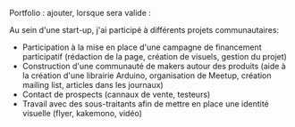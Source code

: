 
Portfolio : ajouter, lorsque sera valide :


Au sein d'une start-up, j'ai participé à différents projets communautaires:

  * Participation à la mise en place d'une campagne de financement participatif (rédaction de la page, création de visuels, gestion du projet)
  * Construction d'une communauté de makers autour des produits (aide à la création d'une librairie Arduino, organisation de Meetup, création mailing list, articles dans les journaux)
  * Contact de prospects (cannaux de vente, testeurs)
  * Travail avec des sous-traitants afin de mettre en place une identité visuelle (flyer, kakemono, vidéo)
